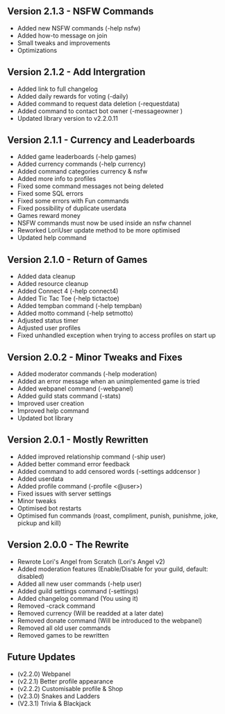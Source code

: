## Version 2.1.3 - NSFW Commands
- Added new NSFW commands (-help nsfw)
- Added how-to message on join
- Small tweaks and improvements
- Optimizations

## Version 2.1.2 - Add Intergration
- Added link to full changelog
- Added daily rewards for voting (-daily)
- Added command to request data deletion (-requestdata)
- Added command to contact bot owner (-messageowner <message>)
- Updated library version to v2.2.0.11

## Version 2.1.1 - Currency and Leaderboards
- Added game leaderboards (-help games)
- Added currency commands (-help currency)
- Added command categories currency & nsfw
- Added more info to profiles
- Fixed some command messages not being deleted
- Fixed some SQL errors
- Fixed some errors with Fun commands
- Fixed possibility of duplicate userdata
- Games reward money
- NSFW commands must now be used inside an nsfw channel
- Reworked LoriUser update method to be more optimised
- Updated help command

## Version 2.1.0 - Return of Games
- Added data cleanup
- Added resource cleanup
- Added Connect 4 (-help connect4)
- Added Tic Tac Toe (-help tictactoe)
- Added tempban command (-help tempban)
- Added motto command (-help setmotto)
- Adjusted status timer
- Adjusted user profiles
- Fixed unhandled exception when trying to access profiles on start up

## Version 2.0.2 - Minor Tweaks and Fixes
- Added moderator commands (-help moderation)
- Added an error message when an unimplemented game is tried
- Added webpanel command (-webpanel)
- Added guild stats command (-stats)
- Improved user creation
- Improved help command
- Updated bot library

## Version 2.0.1 - Mostly Rewritten
- Added improved relationship command (-ship user)
- Added better command error feedback
- Added command to add censored words (-settings addcensor <word>)
- Added userdata
- Added profile command (-profile <@user>)
- Fixed issues with server settings
- Minor tweaks
- Optimised bot restarts
- Optimised fun commands (roast, compliment, punish, punishme, joke, pickup and kill)

## Version 2.0.0 - The Rewrite
- Rewrote Lori's Angel from Scratch (Lori's Angel v2)
- Added moderation features (Enable/Disable for your guild, default: disabled)
- Added all new user commands (-help user)
- Added guild settings command (-settings)
- Added changelog command (You using it)
- Removed -crack command
- Removed currency (Will be readded at a later date)
- Removed donate command (Will be introduced to the webpanel)
- Removed all old user commands
- Removed games to be rewritten

## Future Updates
- (v2.2.0) Webpanel 
- (v2.2.1) Better profile appearance
- (v2.2.2) Customisable profile & Shop
- (v2.3.0) Snakes and Ladders
- (V2.3.1) Trivia & Blackjack
